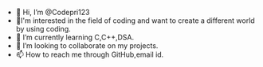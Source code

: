 - 👋 Hi, I’m @Codepri123
- 👀I'm interested in the field of coding and want to create a different world by using coding.
- 🌱 I’m currently learning C,C++,DSA.
- 💞️ I’m looking to collaborate on my projects.
- 📫 How to reach me through GitHub,email id.

<!---
Codepri123/Codepri123 is a ✨ special ✨ repository because its `README.md` (this file) appears on your GitHub profile.
You can click the Preview link to take a look at your changes.
--->
